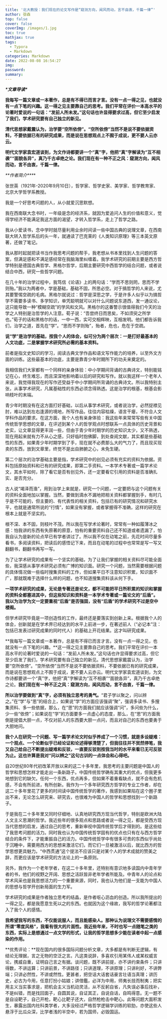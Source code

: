 ```yaml
---
title: '北大教授：我们现在的论文写作是“窥测方向，闻风而动，言不由衷，千篇一律”'
author: 弶森
top: false
cover: false
coverImg: /images/1.jpg
toc: true
mathjax: true
tags:
  - Typora
  - Markdown
categories: Markdown
date: 2022-08-08 16:54:27
img:
password:
summary:
---
```






***\*文章导读\****

**我每写一篇文章或一本著作，总是有不得已而言才言。没有一点一得之见，也就没有一点下笔的兴趣。这一得之见主要靠自己的思考。我们平常在评价一本高水平的论著时爱说的一句话：“发前人所未发。”这句话也许显得要求过高，但它至少启发了我们，学术研究要有自己独立的新见。**

**清代思想家戴震认为，治学要“空所依傍”。“空所依傍”当然不是说不要依据资料，不要依据已有的研究成果，而是说在思想观点上不囿于成说，更不要人云亦云。**

**明代文学家袁宏道谈到，为文作诗都要讲一个“真”字，他把“真”字解读为“互不相袭”“面貌各异”，真乃千古卓绝之论。我们现在有一种不正之风：窥测方向，闻风而动，言不由衷，千篇一律。**





***\**\*作者简介\*\**\***

张世英（1921年-2020年9月10日），哲学家、哲学史家、美学家、哲学教育家、北京大学哲学系教授。



我是一个好思考问题的人，从小就爱沉思默想。



我在西南联大念书时，一年级是念的经济系，就因为爱追问人生的价值和意义，觉得学经济不能满足我这方面的渴望，才转入哲学系，走上了哲学之路。

我从小爱读书，念中学时就尽量利用业余时间读一些中国古典的说理文章，在西南联大转入哲学系后的头一年，就通读了巴克莱的《人类知识原理》等三本英文原著，还做了笔记。



我从那时起就把读书当作我思考问题的帮手，我老想从书本里找到人生问题的答案，但满足感和不满足感经常在我脑海里纠缠着。我学术研究的前期主要是西方哲学特别是德国古典哲学、黑格尔哲学，后期主要研究中西哲学的结合问题，或者说结合中西，研究一些哲学问题。



在几十年的治学过程中，我笃信《论语》上的两句话：“学而不思则罔，思而不学则殆。”我以为两者中，学是基础，基础不固，所思必空。对于搞哲学的人来说，尤其要警惕空疏的毛病。黑格尔就说过：哲学是深思之学，于是许多人似乎以为搞哲学不需要多读书、多学知识，单凭聪明就可以对什么问题说东道西，发一通议论，这只能导致一种“模糊空疏”的学风和文风。黑格尔的这番警示很值得我们今天的治学之人特别是治哲学的人注意。荀子说：“吾尝终日而思矣，不如须臾之所学也。”荀子的话和黑格尔的话，一中一西，实可交相辉映，互相发明。他们都告诉我们，治学之道，首先在“学”。“思而不学则殆”，殆者，危也，危在于空疏。



**说“学”是治学的基础，按我个人的体会，似可分为两个层次：一是打好最基本的人文功底，二是掌握学术研究所必需的基本资料。**



前者是指文史知识的学习，阅读古典文学作品和语文写作能力的培养，以至外文方面的训练。这些最基本的功底，主要是靠青少年时期所下的功夫来奠定的。



我相信我们大家都有一个同样的亲身体验：中小学期间背诵的古典诗文，特别能铭记在心，终生难忘，而且深深地影响着以后的研究和写作。就以我这样一个老年人来说，我觉得我现在的写作还受益于中小学期间所背诵的古典诗文。所以我特别主张，从事学术研究，凡属基础性的东西必须念得熟透。这是治学的根基，根基会影响枝叶的末端。



青少年时期没有在这方面打好基础，以后从事学术研究，或者说治学，必然捉襟见肘，难以达到左右逢源的境地，所写作品，往往内容枯燥，语言干瘪，不符合人文学科作品的要求。在这方面，我个人也有亲身体验：我这些年来常常写些有关中国传统哲学思想的文章，在评述到某个人的哲学观点时想联系一点具体的历史背景和史实，让文章显得更丰润一些，但由于青少年时期学的历史知识太少，又不熟透，现在用起来就有力不从心之感，只好临时抱佛脚，到处查阅文献，其实都是些基础性的东西，如果青少年时期学到了手，现在就不必费那么大的气力了，而且现买现卖的东西，放到文章里，终觉不是出自肺腑之心，未免生硬。



第二个层次的治学基础主要是指，学术研究中的创见必须有充实的资料为依据。资料包括原始资料和已有的研究成果，即第二手资料。一本学术专著或一篇学术论文，其水平如何，除了看它是否有创见外，还一定要看它引用的资料是否准确扎实、是否充分。



古人说“竭泽而渔”，用到治学上来就是，研究一个问题，一定要把与这个问题有关的资料全面地加以掌握。当然，要做到滴水不漏地把相关资料都掌握到手，有时几乎是不可能的，但主要的、有代表性的相关资料，包括已有的研究情况和研究水平，也就是通常所说的“行情”，如果没有掌握，或者掌握得不准确，这样的研究在根本上就是不坚实的。



根不深、本不固，则枝叶不茂。所以我在写学术论著时，常常有一种如履薄冰之感：怕我讲的东西有失原著的原意，怕有的重要资料自己还不知道或者遗漏了，怕我自认为是新的论点早已有学者讲过了。所以我不仅在动笔之前，先花时间尽量多看书，多阅读资料，把读后的感悟记下来，而且在动笔的过程中也常常是写一写又翻翻书，翻翻书再写一写。



为了让学术研究的成果有一个坚实的基础，为了让我们掌握的相关资料尽可能全面些，我深感从事学术研究必须有广博的知识面。研究一个问题，当然需要根据问题的具体情况做一些临时搜集资料的工作，但如果平日不注意知识积累，知识面不广，那就既难于选择什么样的问题，也不知道搜集资料该从何下手。



**一项学术研究的成果，无论是专著还是论文，都不可能把平日所积累的知识和掌握的资料全都塞进其中，但这些知识和资料是一本学术专著或一篇论文的“后盾”。我以为治学为文一定要重视“后盾”是否强固，没有“后盾”的学术研究不过是空中楼阁。**



但学术研究毕竟是一项创造性的工作，最终还是要落实到创新上来。根据我个人的体会，创新就是在学术界已经达到的水平上前进一步，在著述前人（“必记本”注：包括已发表过研究成果的同时代人）的基础上开花结果。这才叫研究成果。



**我每写一篇文章或一本著作，总是有不得已而言才言。没有一点一得之见，也就没有一点下笔的兴趣。**这一得之见主要靠自己的思考。我们平常在评价一本高水平的论著时爱说的一句话：“发前人所未发。”这句话也许显得要求过高，但它至少启发了我们，学术研究要有自己独立的新见。清代思想家戴震认为，治学要“空所依傍”。“空所依傍”当然不是说不要依据资料，不要依据已有的研究成果，而是说在思想观点上不囿于成说，更不要人云亦云。明代文学家袁宏道谈到，为文作诗都要讲一个“真”字，他把“真”字解读为“互不相袭”“面貌各异”，真乃千古卓绝之论。**我们现在有一种不正之风：窥测方向，闻风而动，言不由衷，千篇一律。**



**所以治学要做到“真”字，必须有独立思考的勇气。**“君子学以聚之，问以辨之。”在“学”与“思”的结合上，如果说“学”的方面应该强调“聚”，强调多读书、多搜集资料、多一些依据，那么，在“思”的方面我们就应该强调“问”，多问些为什么，少一些“依傍”；如果说在“学”的方面要多一点虚心的态度，那么，在“思”的方面我倒是提倡大胆一点，不仅对前人的东西要大胆一点问，而且对自己的东西也要勇于大胆地问。



**我个人在研究一个问题、写一篇学术论文时似乎养成了一个习惯，就是多设疑难：一个观点、一个论断似乎已经论证和论述得够清楚了，但我往往并不贸然停笔，我又自己给自己不断提出疑难和反驳，一直要反驳到按我当时的水平来看已无可反驳为止。这也许算是我对“问以辨之”这句古训的一点体会和心得吧。**



自20世纪80年代初改革开放以来的这二十多年里，我思考的主要问题是中国人的哲学和思想怎样才能走出一条新路子。中国传统哲学确有其重大的优点，但我更多地想到它的缺欠。任何一个东西，优点再多，但如果不着重看缺点，就不会有危机感，不会有所前进，有所创新。我作为一个多年研究西方哲学的专业工作者，却在这二十多年里花了更多的时间读中国传统哲学的著作，我感到如果陷在这个圈子里出不来，无论怎么研究来、研究去，也很难为中国人的哲学和思想找到一个新路子。



于是我在二十多年里又同时仔细地、认真地研究西方现当代哲学，特别是欧洲大陆人文主义思潮的哲学。我近些年的很多观点和思路或者说一得之见，都是受西方现当代思想的启发，通过自己的思考，重新审视中国传统哲学后才得到的。是这些给了我思考问题的活力。同时我也认为中国传统哲学固有的优点也只有在与西方哲学结合的条件下，才能重振自己的活力。中国传统哲学中有很多可贵的东西似乎尚处于沉睡中，需要用西方的思想来激活它们，而它们一旦被激活以后，就比西方的哲学思想更具魅力。“中西贯通”这个提法不应该只是对某个人的学术成就的赞美之辞，而更应该是学术研究的方法论上的一条原则。



另外，我作为一个老年学者，在这二十多年里，还特别有意识地多读国内中青年学者的书，他们的视野之开阔、思想之活跃皆非老年学者所能及。中青年人的论点和学术风采也是我思想活力的一个重要来源，同时，我也认为他们是一支能为中国人的思想与哲学开创新局面的生力军。



学术研究的成果是作者独立思考的结晶，是作者呕心沥血的创造。所以我所提出的一得之见，都是我愿意生死以之的东西。也就因为这个缘故，我写的哲学论著都注入了我个人的感情。



**我希望我写的东西，不仅能说服人，而且能感染人。那种认为说理文不需要感情的所谓“零度风格”，我看有很大的片面性。我近些年来，不时也写一点随笔之类的东西，实际上是想通过一点文学的形式，让我的哲学思想多少能在读者中起一点感染的作用。** 





**优秀评论：**现在国内的很多国际问题分析文章，大多都是有判断无逻辑，有结论无理据，言之无物的空泛之言。凡这类说辞，多喜欢引用某伟人或某权威言论，携威自重，证明自己言之有据。谈问题，既不讲前提，亦不讲约束条件；只讲得数，不讲运算；只讲前景，不讲路径；只讲道理，不讲原理；只讲利好，不讲弊端；只讲必然性，不讲或然性。更甚者，把空话大话套话豪言壮语当真理；讲历史，必古为今用，任意打扮小姑娘；讲借鑑，必洋为中用，师夷长技而制夷；把实用主义当实事求是，把机会主义当机动灵活，从不反躬自省，凡失误必事后找补，不是纠错，而是找回面子，自圆其说，自证其正，自说自话，自鸣得意。无一题不是自设靶子，自己开枪，靶心比靶子还大，自然枪枪击中靶心。此等问题大面积发生，暴露出国内社科类学者，大多没经过严格哲学逻辑学训练的软肋，亦使这些人悬浮于比瓜众深，比学者浅的半空中，若为国师，必毁国运。
